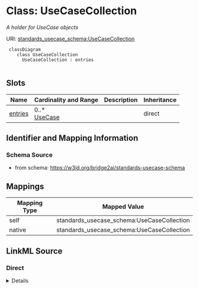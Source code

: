 # Class: UseCaseCollection
_A holder for UseCase objects_




URI: [standards_usecase_schema:UseCaseCollection](https://w3id.org/bridge2ai/standards-usecase-schema/UseCaseCollection)


```mermaid
 classDiagram
    class UseCaseCollection
      UseCaseCollection : entries
      
```



<!-- no inheritance hierarchy -->


## Slots

| Name | Cardinality and Range | Description | Inheritance |
| ---  | --- | --- | --- |
| [entries](entries.md) | 0..* <br/> [UseCase](UseCase.md) |  | direct |









## Identifier and Mapping Information







### Schema Source


* from schema: https://w3id.org/bridge2ai/standards-usecase-schema





## Mappings

| Mapping Type | Mapped Value |
| ---  | ---  |
| self | standards_usecase_schema:UseCaseCollection |
| native | standards_usecase_schema:UseCaseCollection |


## LinkML Source

<!-- TODO: investigate https://stackoverflow.com/questions/37606292/how-to-create-tabbed-code-blocks-in-mkdocs-or-sphinx -->

### Direct

<details>
```yaml
name: UseCaseCollection
description: A holder for UseCase objects
from_schema: https://w3id.org/bridge2ai/standards-usecase-schema
rank: 1000
attributes:
  entries:
    name: entries
    from_schema: https://w3id.org/bridge2ai/standards-usecase-schema
    rank: 1000
    multivalued: true
    range: UseCase
    inlined: true
tree_root: true

```
</details>

### Induced

<details>
```yaml
name: UseCaseCollection
description: A holder for UseCase objects
from_schema: https://w3id.org/bridge2ai/standards-usecase-schema
rank: 1000
attributes:
  entries:
    name: entries
    from_schema: https://w3id.org/bridge2ai/standards-usecase-schema
    rank: 1000
    multivalued: true
    alias: entries
    owner: UseCaseCollection
    domain_of:
    - UseCaseCollection
    range: UseCase
    inlined: true
tree_root: true

```
</details>